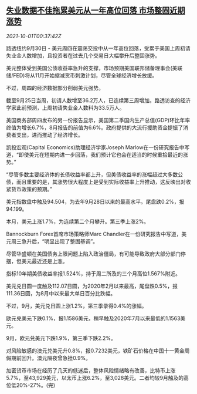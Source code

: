<!--1633050063000-->
[失业数据不佳拖累美元从一年高位回落 市场整固近期涨势](https://cn.reuters.com/article/global-fx-market-ny-jobless-0930-idCNKBS2GR2KD)
------

<div><i>2021-10-01T00:37:42Z</i></div><p>路透纽约9月30日 - 美元周四在震荡交投中从一年高位回落，受累于美国上周初请失业金人数增加，且投资者在过去几个交易日大幅攀升后整固涨势。</p><p>美元整体受到美国公债收益率急升的支撑，市场预期美国联邦储备理事会(美联储/FED)将从11月开始缩减货币刺激计划，尽管全球经济增长放缓。</p><p>不过，周四的经济数据部分削弱美元强势。</p><p>截至9月25日当周，初请人数增至36.2万人，已连续第三周增加。路透访查的经济学家此前预测，上周初请失业金人数料为33.5万人。</p><p>美国商务部周四发布的另一份报告显示，美国第二季国内生产总值(GDP)环比年率终值为增长6.7%，8月报告的前值为6.6%。政府提供的大流行援助资金提振了消费者支出，进而推动了经济增长。</p><p>凯投宏观(Capital Economics)助理经济学家Joseph Marlow在一份研究报告中写道，“即使美元在短期内进一步回落，我们预计它也会在适当的时候重拾最近的涨势。”</p><p>“尽管多数主要经济体的长债收益率都上升，但美债收益率的涨幅超过大多数公债，而且重要的是，其涨势很大程度上是受到实际收益率上升推动，这反映出对收紧货币政策的预期。”</p><p>美元指数盘中触及94.504，为去年9月28日以来的最高水平。尾盘跌0.2%，报94.199。</p><p>本月，美元上涨1.7%，为连续第二个月攀升。第三季上涨2%。</p><p>Bannockburn Forex首席市场策略师Marc Chandler在一份研究报告中写道，美元周三急升后，“明显出现了整固基调”。</p><p>尽管华盛顿在美国债务上限问题上陷入政治僵局，有可能导致政府大部分部门停摆，但美元最近还是上涨。</p><p>指标10年期美债收益率报1.524%，持于周二所及的三个月高位1.567%附近。</p><p>美元兑日圆一度触及112.07日圆，为2020年2月以来最高，尾盘跌0.5%，报111.36日圆，为8月中以来最大单日百分比跌幅。</p><p>不过，9月，美元兑日圆上涨1.2%，第三季录得0.4%的涨幅。</p><p>欧元兑美元下跌0.1%，报1.1586美元，稍早触及2020年7月以来最低的1.1563美元。</p><p>9月，欧元兑美元下跌1.9%，第三季下跌2.2%。</p><p>对风险敏感的澳元兑美元升0.8%，报0.7232美元，铁矿石价格在中国十一黄金周假期前回升。澳元隔夜曾急挫0.9%。</p><p>加密货币市场在经历了几天的低迷后，整体风险情绪略有改善，比特币上涨5.7%，至43,929美元，以太币上涨6.2%，至3,028美元。二者均较9月触及的高位低20%-27%。(完)</p>
